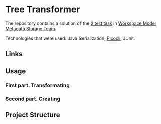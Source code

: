 # Tree Transformer

The repository contains a solution of the [2 test task](https://gist.github.com/mmazurkevich/cff4726d088589e6990088000fbe210f) in [Workspace Model Metadata Storage Team](https://internship.jetbrains.com/projects/1327/).

Technologies that were used: Java Serialization, [Picocli](https://picocli.info), JUnit.

## Links

## Usage

### First part. Transformating

### Second part. Creating

## Project Structure
